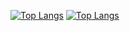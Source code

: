 [![Top Langs](https://github-readme-stats.vercel.app/api/top-langs/?username=Baramatsu&layout=compact)](https://github.com/Baramatsu/github-readme-stats)
[![Top Langs](https://github-readme-stats.vercel.app/api/top-langs/?username=Baramatsu&layout=compact)](https://github.com/Baramatsu/github-readme-stats)


<!--
**Baramatsu/Baramatsu** is a ✨ _special_ ✨ repository because its `README.md` (this file) appears on your GitHub profile.

Here are some ideas to get you started:

- 🔭 I’m currently working on ...
- 🌱 I’m currently learning ...
- 👯 I’m looking to collaborate on ...
- 🤔 I’m looking for help with ...
- 💬 Ask me about ...
- 📫 How to reach me: ...
- 😄 Pronouns: ...
- ⚡ Fun fact: ...
-->
